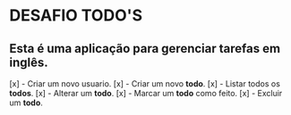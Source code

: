 # DESAFIO __TODO'S__

## Esta é uma aplicação para gerenciar tarefas em inglês.

[x] - Criar um novo usuario.
[x] - Criar um novo __todo__.
[x] - Listar todos os __todos__.
[x] - Alterar um __todo__.
[x] - Marcar um __todo__ como feito.
[x] - Excluir um __todo__.